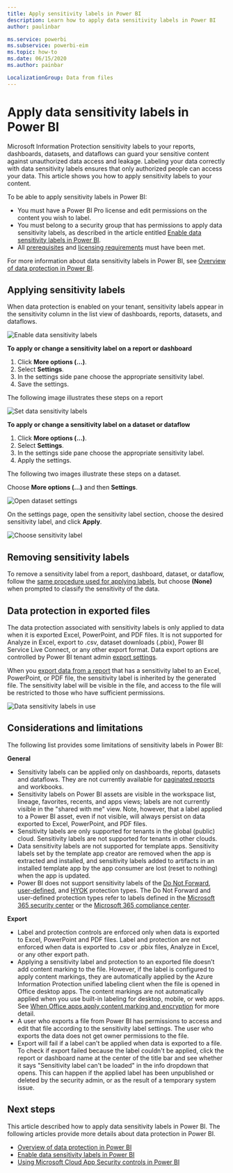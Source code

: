 ```yaml
---
title: Apply sensitivity labels in Power BI
description: Learn how to apply data sensitivity labels in Power BI
author: paulinbar

ms.service: powerbi
ms.subservice: powerbi-eim
ms.topic: how-to
ms.date: 06/15/2020
ms.author: painbar

LocalizationGroup: Data from files
---
```

# Apply data sensitivity labels in Power BI

Microsoft Information Protection sensitivity labels to your reports, dashboards, datasets, and dataflows can guard your sensitive content against unauthorized data access and leakage. Labeling your data correctly with data sensitivity labels ensures that only authorized people can access your data. This article shows you how to apply sensitivity labels to your content.

To be able to apply sensitivity labels in Power BI:
* You must have a Power BI Pro license and edit permissions on the content you wish to label.
* You must belong to a security group that has permissions to apply data sensitivity labels, as described in the article entitled [Enable data sensitivity labels in Power BI](../admin/service-security-enable-data-sensitivity-labels.md#enable-data-sensitivity-labels).
* All [prerequisites](../admin/service-security-data-protection-overview.md#requirements-for-using-sensitivity-labels-in-power-bi) and [licensing requirements](../admin/service-security-data-protection-overview.md#licensing) must have been met.

For more information about data sensitivity labels in Power BI, see [Overview of data protection in Power BI](../admin/service-security-data-protection-overview.md).

## Applying sensitivity labels

When data protection is enabled on your tenant, sensitivity labels appear in the sensitivity column in the list view of dashboards, reports, datasets, and dataflows.

![Enable data sensitivity labels](media/service-security-apply-data-sensitivity-labels/apply-data-sensitivity-labels-01.png)

**To apply or change a sensitivity label on a report or dashboard**
1. Click **More options (...)**.
1. Select **Settings**.
1. In the settings side pane choose the appropriate sensitivity label.
1. Save the settings.

The following image illustrates these steps on a report

![Set data sensitivity labels](media/service-security-apply-data-sensitivity-labels/apply-data-sensitivity-labels-02.png)

**To apply or change a sensitivity label on a dataset or dataflow**

1. Click **More options (...)**.
1. Select **Settings**.
1. In the settings side pane choose the appropriate sensitivity label.
1. Apply the settings.

The following two images illustrate these steps on a dataset.

Choose **More options (...)** and then **Settings**.

![Open dataset settings](media/service-security-apply-data-sensitivity-labels/apply-data-sensitivity-labels-05.png)

On the settings page, open the sensitivity label section, choose the desired sensitivity label, and click **Apply**.

![Choose sensitivity label](media/service-security-apply-data-sensitivity-labels/apply-data-sensitivity-labels-06.png)

## Removing sensitivity labels
To remove a sensitivity label from a report, dashboard, dataset, or dataflow, follow the [same procedure used for applying labels](#applying-sensitivity-labels), but choose **(None)** when prompted to classify the sensitivity of the data. 

## Data protection in exported files

The data protection associated with sensitivity labels is only applied to data when it is exported Excel, PowerPoint, and PDF files. It is not supported for Analyze in Excel, export to .csv, dataset downloads (.pbix), Power BI Service Live Connect, or any other export format. Data export options are controlled by Power BI tenant admin [export settings](../service-admin-portal.md#export-and-sharing-settings).

When you [export data from a report](https://docs.microsoft.com/power-bi/consumer/end-user-export) that has a sensitivity label to an Excel, PowerPoint, or PDF file, the sensitivity label is inherited by the generated file. The sensitivity label will be visible in the file, and access to the file will be restricted to those who have sufficient permissions.

![Data sensitivity labels in use](media/service-security-apply-data-sensitivity-labels/apply-data-sensitivity-labels-04b.png)

## Considerations and limitations

The following list provides some limitations of sensitivity labels in Power BI:

**General**
* Sensitivity labels can be applied only on dashboards, reports, datasets and dataflows. They are not currently available for [paginated reports](../paginated-reports/report-builder-power-bi.md) and workbooks.
* Sensitivity labels on Power BI assets are visible in the workspace list, lineage, favorites, recents, and apps views; labels are not currently visible in the "shared with me" view. Note, however, that a label applied to a Power BI asset, even if not visible, will always persist on data exported to Excel, PowerPoint, and PDF files.
* Sensitivity labels are only supported for tenants in the global (public) cloud. Sensitivity labels are not supported for tenants in other clouds.
* Data sensitivity labels are not supported for template apps. Sensitivity labels set by the template app creator are removed when the app is extracted and installed, and sensitivity labels added to artifacts in an installed template app by the app consumer are lost (reset to nothing) when the app is updated.
* Power BI does not support sensitivity labels of the [Do Not Forward](https://docs.microsoft.com/microsoft-365/compliance/encryption-sensitivity-labels?view=o365-worldwide#let-users-assign-permissions), [user-defined](https://docs.microsoft.com/microsoft-365/compliance/encryption-sensitivity-labels?view=o365-worldwide#let-users-assign-permissions), and [HYOK](https://docs.microsoft.com/azure/information-protection/configure-adrms-restrictions) protection types. The Do Not Forward and user-defined protection types refer to labels defined in the [Microsoft 365 security center](https://security.microsoft.com/) or the [Microsoft 365 compliance center](https://compliance.microsoft.com/).

**Export**
* Label and protection controls are enforced only when data is exported to Excel, PowerPoint and PDF files. Label and protection are not enforced when data is exported to .csv or .pbix files, Analyze in Excel, or any other export path.
* Applying a sensitivity label and protection to an exported file doesn’t add content marking to the file. However, if the label is configured to apply content markings, they are automatically applied by the Azure Information Protection unified labeling client when the file is opened in Office desktop apps. The content markings are not automatically applied when you use built-in labeling for desktop, mobile, or web apps. See [When Office apps apply content marking and encryption](https://docs.microsoft.com/microsoft-365/compliance/sensitivity-labels-office-apps?view=o365-worldwide#when-office-apps-apply-content-marking-and-encryption) for more detail.
* A user who exports a file from Power BI has permissions to access and edit that file according to the sensitivity label settings. The user who exports the data does not get owner permissions to the file.
* Export will fail if a label can't be applied when data is exported to a file. To check if export failed because the label couldn't be applied, click the report or dashboard name at the center of the title bar and see whether it says "Sensitivity label can't be loaded" in the info dropdown that opens. This can happen if the applied label has been unpublished or deleted by the security admin, or as the result of a temporary system issue.

## Next steps

This article described how to apply data sensitivity labels in Power BI. The following articles provide more details about data protection in Power BI. 

* [Overview of data protection in Power BI](../admin/service-security-data-protection-overview.md)
* [Enable data sensitivity labels in Power BI](../admin/service-security-enable-data-sensitivity-labels.md)
* [Using Microsoft Cloud App Security controls in Power BI](../admin/service-security-using-microsoft-cloud-app-security-controls.md)